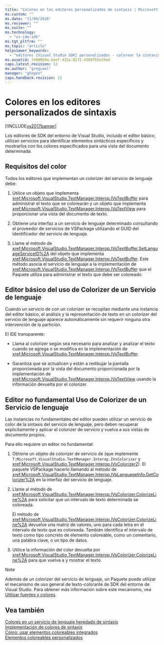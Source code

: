 ```yaml
---
title: "Colores en los editores personalizados de sintaxis | Microsoft Docs"
ms.custom: ""
ms.date: "11/04/2016"
ms.reviewer: ""
ms.suite: ""
ms.technology: 
  - "vs-ide-sdk"
ms.tgt_pltfrm: ""
ms.topic: "article"
helpviewer_keywords: 
  - "editores [Visual Studio SDK] personalizados - colorear la sintaxis"
ms.assetid: 74900b9a-baef-432a-8231-4568fb5e19ad
caps.latest.revision: 12
ms.author: "gregvanl"
manager: "ghogen"
caps.handback.revision: 12
---
```

# Colores en los editores personalizados de sintaxis
[!INCLUDE[vs2017banner](../code-quality/includes/vs2017banner.md)]

Los editores de SDK del entorno de Visual Studio, incluido el editor básico, utilizan servicios para identificar elementos sintácticos específicos y mostrarlos con los colores especificados para una vista del documento determinada.  
  
## Requisitos del color  
 Todos los editores que implementan un colorizer del servicio de lenguaje debe:  
  
1.  Utilice un objeto que implementa <xref:Microsoft.VisualStudio.TextManager.Interop.IVsTextBuffer> para administrar el texto que se colorearán y un objeto que implementa <xref:Microsoft.VisualStudio.TextManager.Interop.IVsTextView> para proporcionar una vista del documento de texto.  
  
2.  Obtiene una interfaz a un servicio de lenguaje determinado consultando el proveedor de servicios de VSPackage utilizando el GUID del identificador del servicio de lenguaje.  
  
3.  Llame al método de <xref:Microsoft.VisualStudio.TextManager.Interop.IVsTextBuffer.SetLanguageServiceID%2A> del objeto que implementa <xref:Microsoft.VisualStudio.TextManager.Interop.IVsTextBuffer>.  Este método asocia el servicio de lenguaje a la implementación de <xref:Microsoft.VisualStudio.TextManager.Interop.IVsTextBuffer> que el Paquete utiliza para administrar el texto que debe ser coloreado.  
  
## Editor básico del uso de Colorizer de un Servicio de lenguaje  
 Cuando un servicio de con un colorizer se recopilan mediante una instancia del editor básico, el análisis y la representación de texto en un colorizer del servicio de lenguaje aparece automáticamente sin requerir ninguna otra intervención de la partición.  
  
 El IDE transparente:  
  
-   Llama al colorizer según sea necesario para analizar y analizar el texto cuando se agrega o se modifica en la implementación de <xref:Microsoft.VisualStudio.TextManager.Interop.IVsTextBuffer>.  
  
-   Garantiza que se actualicen y están a redibujar la pantalla proporcionada por la vista del documento proporcionada por la implementación de <xref:Microsoft.VisualStudio.TextManager.Interop.IVsTextView> usando la información devuelta por el colorizer.  
  
## Editor no fundamental Uso de Colorizer de un Servicio de lenguaje  
 Las instancias no fundamentales del editor pueden utilizar un servicio de color de la sintaxis del servicio de lenguaje, pero deben recuperar explícitamente y aplicar el colorizer de servicio y vuelva a sus vistas de documento propios.  
  
 Para ello requiere un editor no fundamental:  
  
1.  Obtiene un objeto de colorizer de servicio de \(que implemente `T:Microsoft.VisualStudio.TextManager.Interop.IVsColorizer` y <xref:Microsoft.VisualStudio.TextManager.Interop.IVsColorizer2>\).  El paquete VSPackage hacerlo llamando al método de <xref:Microsoft.VisualStudio.TextManager.Interop.IVsLanguageInfo.GetColorizer%2A> en la interfaz del servicio de lenguaje.  
  
2.  Llame al método de <xref:Microsoft.VisualStudio.TextManager.Interop.IVsColorizer.ColorizeLine%2A> para solicitar que un intervalo de texto determinada se coloreada.  
  
     El método de <xref:Microsoft.VisualStudio.TextManager.Interop.IVsColorizer.ColorizeLine%2A> devuelve una matriz de valores, uno para cada letra en el intervalo de texto que es coloreada.  También identifica el intervalo de texto como tipo concreto de elemento coloreable, como un comentario, una palabra clave, o un tipo de datos.  
  
3.  Utilice la información del color devuelta por <xref:Microsoft.VisualStudio.TextManager.Interop.IVsColorizer.ColorizeLine%2A> para que vuelva a y mostrar el texto.  
  
> [!NOTE]
>  Además de un colorizer del servicio de lenguaje, un Paquete puede utilizar el mecanismo de uso general de texto\-colorante de SDK del entorno de Visual Studio.  Para obtener más información sobre este mecanismo, vea [Utilizar fuentes y colores](../extensibility/using-fonts-and-colors.md).  
  
## Vea también  
 [Colores en un servicio de lenguaje heredado de sintaxis](../extensibility/internals/syntax-coloring-in-a-legacy-language-service.md)   
 [Implementación de colores de sintaxis](../extensibility/internals/implementing-syntax-coloring.md)   
 [Cómo: usar elementos coloreables integrados](../extensibility/internals/how-to-use-built-in-colorable-items.md)   
 [Elementos coloreables personalizados](../extensibility/internals/custom-colorable-items.md)